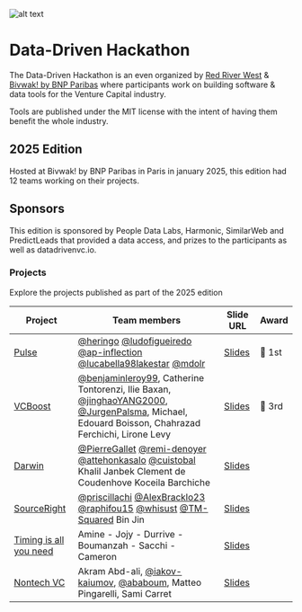 ![alt text](https://i.imgur.com/O8vZHPM.png)

# Data-Driven Hackathon

The Data-Driven Hackathon is an even organized by [Red River West](https://redriverwest.com) & [Bivwak! by BNP Paribas](https://bivwak.bnpparibas/) where participants work on building software & data tools for the Venture Capital industry.

Tools are published under the MIT license with the intent of having them benefit the whole industry.

## 2025 Edition

Hosted at Bivwak! by BNP Paribas in Paris in january 2025, this edition had 12 teams working on their projects.

## Sponsors

This edition is sponsored by People Data Labs, Harmonic, SimilarWeb and PredictLeads that provided a data access, and prizes to the participants as well as datadrivenvc.io.

### Projects

Explore the projects published as part of the 2025 edition

| Project                                                                              | Team members                                                                                                                                                                                                                                                   | Slide URL                                                                                                                                   | Award  |
| ------------------------------------------------------------------------------------ | -------------------------------------------------------------------------------------------------------------------------------------------------------------------------------------------------------------------------------------------------------------- | ------------------------------------------------------------------------------------------------------------------------------------------- | ------ |
| [Pulse](https://github.com/heringo/ddvc)                                             | [@heringo](https://github.com/heringo) [@ludofigueiredo](https://github.com/ludofigueiredo) [@ap-inflection](https://github.com/ap-inflection) [@lucabella98lakestar](https://github.com/lucabella98lakestar) [@mdolr](https://github.com/mdolr)               | [Slides](https://drive.google.com/file/d/18kxCggElG6QSAftptm8MNckVJBTnsGee/view?usp=sharing)                                                | 🥇 1st |
| [VCBoost](https://github.com/Lironeee/VCBoost)                                       | [@benjaminleroy99](https://github.com/benjaminleroy99), Catherine Tontorenzi, Ilie Baxan, [@jinghaoYANG2000](https://github.com/jinghaoYANG2000), [@JurgenPalsma](https://github.com/JurgenPalsma), Michael, Edouard Boisson, Chahrazad Ferchichi, Lirone Levy | [Slides](https://docs.google.com/presentation/d/19LQC6MKAPaY21ImGsBUfMf2mPd0HDh6w/edit#slide=id.p1)                                         | 🥉 3rd |
| [Darwin](https://github.com/remi-denoyer/data-driven-hackathon-2025)                 | [@PierreGallet](https://github.com/PierreGallet) [@remi-denoyer](https://github.com/remi-denoyer) [@attehonkasalo](https://github.com/attehonkasalo) [@cuistobal](https://github.com/cuistobal) Khalil Janbek Clement de Coudenhove Koceila Barchiche          | [Slides](https://drive.google.com/drive/folders/1KAJeuvLUyDXyDjVXXHu68w6JiXrdEr9o/Team_1_presenation_Darwin.pptx)                           |        |
| [SourceRight](https://github.com/newfundcap/ddvc-hackathon-2025)                     | [@priscillachi](https://github.com/priscillachi) [@AlexBracklo23](https://github.com/AlexBracklo23) [@raphifou15](https://github.com/raphifou15) [@whisust](https://github.com/whisust) [@TM-Squared](https://github.com/TM-Squared) Bin Jin                   | [Slides](https://docs.google.com/presentation/d/1EdjpwCXm1NJWffOfKsa-ccUWfXVswWMt/edit?usp=drive_web&ouid=116890498073344036920&rtpof=true) |        |
| [Timing is all you need](https://github.com/samyamine/hackathon_bivwak_team_3_final) | Amine - Jojy - Durrive - Boumanzah - Sacchi - Cameron                                                                                                                                                                                                          | [Slides](https://docs.google.com/presentation/d/19nDNRie7giV_gjLFqbm9GFTHll5eIKyA/edit#slide=id.p1)                                         |        |
| [Nontech VC](https://github.com/ababoum/data-driven-vc)                              | Akram Abd-ali, [@iakov-kaiumov](https://github.com/iakov-kaiumov), [@ababoum](https://github.com/ababoum), Matteo Pingarelli, Sami Carret                                                                                                                      | [Slides](https://docs.google.com/presentation/d/15U8tPhalUm-2d-Tg0H7WcqBK9hj4JnW8/edit)                                                     |        |
